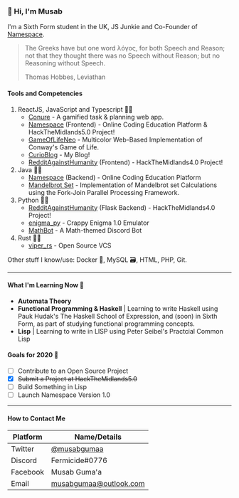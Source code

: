 ### :space_invader: Hi, I'm Musab 

I'm a Sixth Form student in the UK, JS Junkie and Co-Founder of [Namespace](https://nmspace.org).

> The Greeks have but one word λόγος, for both Speech and Reason; not that they thought there was no Speech without Reason; but no Reasoning without Speech.
> 
> Thomas Hobbes, Leviathan

#### Tools and Competencies
1. ReactJS, JavaScript and Typescript :technologist:
   * [Conure](https://www.conureapp.co.uk/) - A gamified task & planning web app.
   * [Namespace](https://nmspace.org) (Frontend) - Online Coding Education Platform & HackTheMidlands5.0 Project!
   * [GameOfLifeNeo](https://gameoflifeneo.co.uk/) - Multicolor Web-Based Implementation of Conway's Game of Life.
   * [CurioBlog](https://curioblog.co.uk) - My Blog!
   * [RedditAgainstHumanity](https://github.com/JackRTolley/MamboViper) (Frontend) - HackTheMidlands4.0 Project!
1. Java :man_mechanic:
   * [Namespace](https://nmspace.org) (Backend) - Online Coding Education Platform
   * [Mandelbrot Set](https://github.com/mgsium/mandelbrot-vis) - Implementation of Mandelbrot set Calculations using the Fork-Join Parallel Processing Framework.
1. Python :man_student:
   * [RedditAgainstHumanity](https://github.com/JackRTolley/MamboViper) (Flask Backend) - HackTheMidlands4.0 Project!
   * [enigma_py](https://github.com/mgsium/_enigma) - Crappy Enigma 1.0 Emulator
   * [MathBot](https://github.com/mgsium/MathBot) - A Math-themed Discord Bot
1. Rust :scientist:
   * [viper_rs](https://github.com/mgsium/viper-rs) - Open Source VCS
  
Other stuff I know/use: Docker :whale:, MySQL :card_file_box:, HTML, PHP, Git.

<hr/>

#### What I'm Learning Now 🌱

* **Automata Theory**
* **Functional Programming & Haskell** | Learning to write Haskell using Pauk Hudak's The Haskell School of Expression, and (soon) in Sixth Form, as part of studying functional programming concepts.
* **Lisp** | Learning to write in LISP using Peter Seibel's Practcial Common Lisp

#### Goals for 2020 :triangular_flag_on_post:

- [ ] Contribute to an Open Source Project
- [x] ~~Submit a Project at HackTheMidlands5.0~~
- [ ] Build Something in Lisp
- [ ] Launch Namespace Version 1.0

<hr/>

#### How to Contact Me

| Platform | Name/Details                                     |
|----------|--------------------------------------------------|
| Twitter  | [@musabgumaa](https://twitter.com/musabgumaa)    |
| Discord  | Fermicide#0776                                   |
| Facebook | Musab Guma'a                                     |
| Email    | musabgumaa@outlook.com                           |

<!--
**mgsium/mgsium** is a ✨ _special_ ✨ repository because its `README.md` (this file) appears on your GitHub profile.

Here are some ideas to get you started:

- 🔭 I’m currently working on ...
- 🌱 I’m currently learning ...
- 👯 I’m looking to collaborate on ...
- 🤔 I’m looking for help with ...
- 💬 Ask me about ...
- 📫 How to reach me: ...
- 😄 Pronouns: ...
- ⚡ Fun fact: ...
-->
